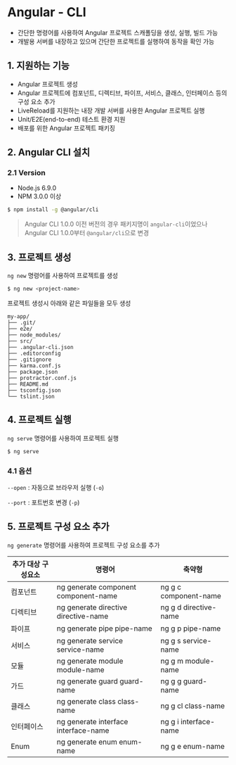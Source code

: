 # Angular - CLI

- 간단한 명령어를 사용하여 Angular 프로젝트 스캐폴딩을 생성, 실행, 빌드 가능
- 개발용 서버를 내장하고 있으며 간단한 프로젝트를 실행하여 동작을 확인 가능

## 1. 지원하는 기능

- Angular 프로젝트 생성
- Angular 프로젝트에 컴포넌트, 디렉티브, 파이프, 서비스, 클래스, 인터페이스 등의 구성 요소 추가
- LiveReload를 지원하는 내장 개발 서버를 사용한 Angular 프로젝트 실행
- Unit/E2E(end-to-end) 테스트 환경 지원
- 배포를 위한 Angular 프로젝트 패키징


## 2. Angular CLI 설치

### 2.1 Version

- Node.js 6.9.0
- NPM 3.0.0 이상

```bash
$ npm install -g @angular/cli
```

> Angular CLI 1.0.0 이전 버전의 경우 패키지명이 `angular-cli`이었으나 Angular CLI 1.0.0부터 `@angular/cli`으로 변경

## 3. 프로젝트 생성

`ng new` 명령어를 사용하여 프로젝트를 생성

```bash
$ ng new <project-name>
```

프로젝트 생성시 아래와 같은 파일들을 모두 생성

```code
my-app/
├── .git/
├── e2e/
├── node_modules/
├── src/
├── .angular-cli.json
├── .editorconfig
├── .gitignore
├── karma.conf.js
├── package.json
├── protractor.conf.js
├── README.md
├── tsconfig.json
└── tslint.json
```

## 4. 프로젝트 실행

`ng serve` 명령어를 사용하여 프로젝트 실행

```bash
$ ng serve
```

### 4.1 옵션

`--open` : 자동으로 브라우저 실행 (`-o`)

`--port` : 포트번호 변경 (`-p`)

## 5. 프로젝트 구성 요소 추가

`ng generate` 명령어를 사용하여 프로젝트 구성 요소를 추가

| 추가 대상 구성요소 | 명령어                                  | 축약형                   |
| ---------- | ------------------------------------ | --------------------- |
| 컴포넌트       | ng generate component component-name | ng g c component-name |
| 디렉티브       | ng generate directive directive-name | ng g d directive-name |
| 파이프        | ng generate pipe pipe-name           | ng g p pipe-name      |
| 서비스        | ng generate service service-name     | ng g s service-name   |
| 모듈         | ng generate module module-name       | ng g m module-name    |
| 가드         | ng generate guard guard-name         | ng g g guard-name     |
| 클래스        | ng generate class class-name         | ng g cl class-name    |
| 인터페이스      | ng generate interface interface-name | ng g i interface-name |
| Enum       | ng generate enum enum-name           | ng g e enum-name      |